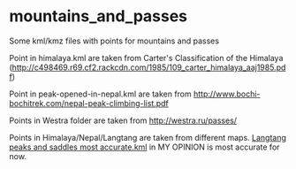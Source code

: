 # mountains_and_passes
Some kml/kmz files with points for mountains and passes

Point in himalaya.kml are taken from Carter's Classification of the Himalaya (http://c498469.r69.cf2.rackcdn.com/1985/109_carter_himalaya_aaj1985.pdf)

Point in peak-opened-in-nepal.kml are taken from http://www.bochi-bochitrek.com/nepal-peak-climbing-list.pdf

Points in Westra folder are taken from http://westra.ru/passes/

Points in Himalaya/Nepal/Langtang are taken from different maps. [Langtang peaks and saddles most accurate.kml](https://github.com/mstukalo/mountains_and_passes/blob/master/Himalaya/Nepal/Langtang/Langtang%20peaks%20and%20saddles%20most%20accurate.kml) in MY OPINION is most accurate for now.